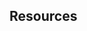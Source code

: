 ## Resources

[sgx_report.h]: https://github.com/intel/linux-sgx/blob/sgx_2.13/common/inc/sgx_report.h

[sgx_quote.h]: https://github.com/intel/linux-sgx/blob/sgx_2.13/common/inc/sgx_quote.h

